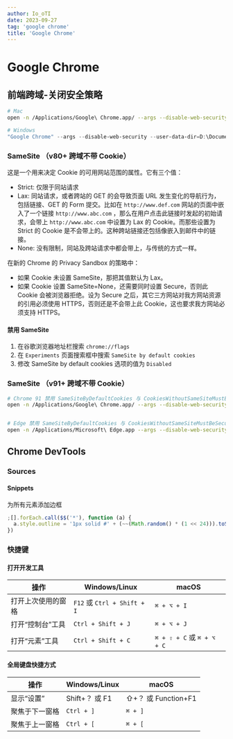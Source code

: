 ```yaml
---
author: Io_oTI
date: 2023-09-27
tag: 'google chrome'
title: 'Google Chrome'
---
```


# Google Chrome

## 前端跨域-关闭安全策略

```bash
# Mac
open -n /Applications/Google\ Chrome.app/ --args --disable-web-security --user-data-dir=/Users/ex-wulinxiong002/Documents
```

```powershell
# Windows
"Google Chrome" --args --disable-web-security --user-data-dir=D:\Documents
```

### SameSite （v80+ 跨域不带 Cookie）

这是一个用来决定 Cookie 的可用网站范围的属性。它有三个值：

- Strict: 仅限于同站请求
- Lax: 同站请求，或者跨站的 GET 的会导致页面 URL 发生变化的导航行为，包括链接、GET 的 Form 提交。比如在 `http://www.def.com` 网站的页面中嵌入了一个链接 `http://www.abc.com` ，那么在用户点击此链接时发起的初始请求，会带上 `http://www.abc.com` 中设置为 Lax 的 Cookie。而那些设置为 Strict 的 Cookie 是不会带上的。这种跨站链接还包括像嵌入到邮件中的链接。
- None: 没有限制，同站及跨站请求中都会带上，与传统的方式一样。

在新的 Chrome 的 Privacy Sandbox 的策略中：

- 如果 Cookie 未设置 SameSite，那把其值默认为 Lax。
- 如果 Cookie 设置 SameSite=None，还需要同时设置 Secure，否则此 Cookie 会被浏览器拒绝。设为 Secure 之后，其它三方网站对我方网站资源的引用必须使用 HTTPS，否则还是不会带上此 Cookie，这也要求我方网站必须支持 HTTPS。

#### 禁用 SameSite

1. 在谷歌浏览器地址栏搜索 `chrome://flags`
2. 在 `Experiments` 页面搜索框中搜索 `SameSite by default cookies`
3. 修改 SameSite by default cookies 选项的值为 `Disabled`

### SameSite （v91+ 跨域不带 Cookie）

```bash
# Chrome 91 禁用 SameSiteByDefaultCookies 与 CookiesWithoutSameSiteMustBeSecure
open -n /Applications/Google\ Chrome.app/ --args --disable-web-security --disable-features=SameSiteByDefaultCookies,CookiesWithoutSameSiteMustBeSecure --user-data-dir=/Users/ex-wulinxiong002/Downloads/chrome


# Edge 禁用 SameSiteByDefaultCookies 与 CookiesWithoutSameSiteMustBeSecure
open -n /Applications/Microsoft\ Edge.app --args --disable-web-security --disable-features=SameSiteByDefaultCookies,CookiesWithoutSameSiteMustBeSecure --user-data-dir=/Users/ex-wulinxiong002/Downloads/chrome
```

## Chrome DevTools

### Sources

#### Snippets

为所有元素添加边框

```javascript
;[].forEach.call($$('*'), function (a) {
  a.style.outline = '1px solid #' + (~~(Math.random() * (1 << 24))).toString(16)
})
```

### 快捷键

#### 打开开发工具

| 操作               | Windows/Linux               | macOS                       |
| ------------------ | --------------------------- | --------------------------- |
| 打开上次使用的窗格 | `F12` 或 `Ctrl + Shift + I` | `⌘ + ⌥ + I`                 |
| 打开“控制台”工具   | `Ctrl + Shift + J`          | `⌘ + ⌥ + J`                 |
| 打开“元素”工具     | `Ctrl + Shift + C`          | `⌘ + ⇧ + C` 或 `⌘ + ⌥ + C` |

#### 全局键盘快捷方式

| 操作           | Windows/Linux  | macOS               |
| -------------- | -------------- | ------------------- |
| 显示“设置”     | Shift+？ 或 F1 | ⇧+？ 或 Function+F1 |
| 聚焦于下一窗格 | `Ctrl + ]`     | `⌘ + ]`             |
| 聚焦于上一窗格 | `Ctrl + [`     | `⌘ + [`             |
